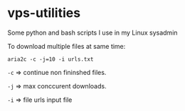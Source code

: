 # vps-utilities

Some python and bash scripts I use in my Linux sysadmin

To download multiple files at same time:

```aria2c -c -j=10 -i urls.txt```

```-c``` => continue non fininshed files.

```-j``` => max conccurent downloads.

```-i``` => file urls input file

